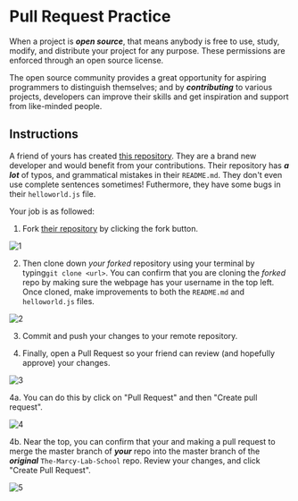 # Pull Request Practice

When a project is **_open source_**, that means anybody is free to use, study, modify, and distribute your project for any purpose. These permissions are enforced through an open source license.

The open source community provides a great opportunity for aspiring programmers to distinguish themselves; and by **_contributing_** to various projects, developers can improve their skills and get inspiration and support from like-minded people.

## Instructions

A friend of yours has created [this repository](https://github.com/The-Marcy-Lab-School/open-source-hello-world).
They are a brand new developer and would benefit from your contributions. Their repository has **_a lot_** of typos, and grammatical mistakes in their `README.md`.
They don't even use complete sentences sometimes! Futhermore, they have some bugs in their `helloworld.js` file.

Your job is as followed:
1. Fork [their repository](https://github.com/The-Marcy-Lab-School/open-source-hello-world) by clicking the fork button.

![1](https://github.com/The-Marcy-Lab-School/Fall-2022-Curriculum-BMC/blob/main/se-unit-0/lesson_2_collaborative_git/assets/1.png?raw=true)

2. Then clone down _your forked_ repository using your terminal by typing`git clone <url>`. You can confirm that you are cloning the _forked_ repo by making sure the webpage has your username in the top left. Once cloned, make improvements to both the `README.md` and `helloworld.js` files. 

![2](https://github.com/The-Marcy-Lab-School/Fall-2022-Curriculum-BMC/blob/main/se-unit-0/lesson_2_collaborative_git/assets/2.png?raw=true)

3. Commit and push your changes to your remote repository.

4. Finally, open a Pull Request so your friend can review (and hopefully approve) your changes.

![3](https://github.com/The-Marcy-Lab-School/Fall-2022-Curriculum-BMC/blob/main/se-unit-0/lesson_2_collaborative_git/assets/3.png?raw=true)

4a. You can do this by click on "Pull Request" and then "Create pull request".

![4](https://github.com/The-Marcy-Lab-School/Fall-2022-Curriculum-BMC/blob/main/se-unit-0/lesson_2_collaborative_git/assets/4.png?raw=true)

4b. Near the top, you can confirm that your and making a pull request to merge the master branch of **_your_** repo into the master branch of the **_original_** `The-Marcy-Lab-School` repo. Review your changes, and click "Create Pull Request".

![5](https://github.com/The-Marcy-Lab-School/Fall-2022-Curriculum-BMC/blob/main/se-unit-0/lesson_2_collaborative_git/assets/5.png?raw=true)

